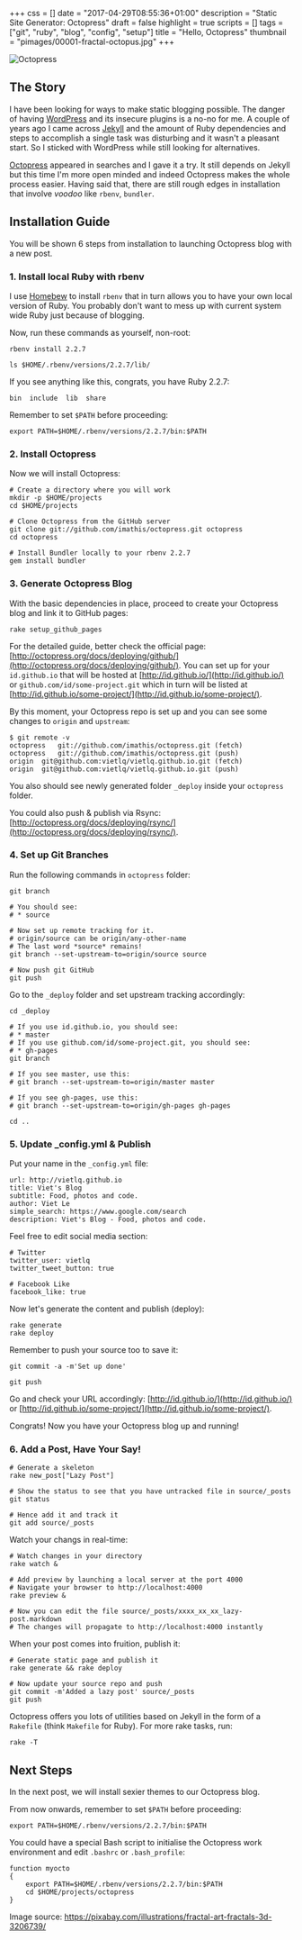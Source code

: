 +++
css = []
date = "2017-04-29T08:55:36+01:00"
description = "Static Site Generator: Octopress"
draft = false
highlight = true
scripts = []
tags = ["git", "ruby", "blog", "config", "setup"]
title = "Hello, Octopress"
thumbnail = "pimages/00001-fractal-octopus.jpg"
+++

![Octopress](/pimages/00001-1280-octopus.jpg)

## The Story

I have been looking for ways to make static blogging possible. The danger of having [WordPress](https://wordpress.org/) and its insecure plugins is a no-no for me. A couple of years ago I came across [Jekyll](http://jekyllrb.com/) and the amount of Ruby dependencies and steps to accomplish a single task was disturbing and it wasn't a pleasant start. So I sticked with WordPress while still looking for alternatives.

[Octopress](http://octopress.org/) appeared in searches and I gave it a try. It still depends on Jekyll but this time I'm more open minded and indeed Octopress makes the whole process easier. Having said that, there are still rough edges in installation that involve *voodoo* like `rbenv`, `bundler`.

## Installation Guide

You will be shown 6 steps from installation to launching Octopress blog with a new post.

### 1. Install local Ruby with rbenv

I use [Homebew](https://brew.sh/) to install `rbenv` that in turn allows you to have your own local version of Ruby. You probably don't want to mess up with current system wide Ruby just because of blogging.

Now, run these commands as yourself, non-root:

```
rbenv install 2.2.7

ls $HOME/.rbenv/versions/2.2.7/lib/
```

If you see anything like this, congrats, you have Ruby 2.2.7:

```
bin  include  lib  share
```

Remember to set `$PATH` before proceeding:

```
export PATH=$HOME/.rbenv/versions/2.2.7/bin:$PATH
```

### 2. Install Octopress

Now we will install Octopress:

```
# Create a directory where you will work
mkdir -p $HOME/projects
cd $HOME/projects

# Clone Octopress from the GitHub server
git clone git://github.com/imathis/octopress.git octopress
cd octopress

# Install Bundler locally to your rbenv 2.2.7
gem install bundler
```

### 3. Generate Octopress Blog

With the basic dependencies in place, proceed to create your Octopress blog and link it to GitHub pages:

```
rake setup_github_pages
```

For the detailed guide, better check the official page: [http://octopress.org/docs/deploying/github/](http://octopress.org/docs/deploying/github/). You can set up for your `id.github.io` that will be hosted at [http://id.github.io/](http://id.github.io/) or `github.com/id/some-project.git` which in turn will be listed at [http://id.github.io/some-project/](http://id.github.io/some-project/).

By this moment, your Octopress repo is set up and you can see some changes to `origin` and `upstream`:

```
$ git remote -v
octopress	git://github.com/imathis/octopress.git (fetch)
octopress	git://github.com/imathis/octopress.git (push)
origin	git@github.com:vietlq/vietlq.github.io.git (fetch)
origin	git@github.com:vietlq/vietlq.github.io.git (push)
```

You also should see newly generated folder `_deploy` inside your `octopress` folder.

You could also push & publish via Rsync: [http://octopress.org/docs/deploying/rsync/](http://octopress.org/docs/deploying/rsync/).

### 4. Set up Git Branches

Run the following commands in `octopress` folder:

```
git branch

# You should see:
# * source

# Now set up remote tracking for it.
# origin/source can be origin/any-other-name
# The last word *source* remains!
git branch --set-upstream-to=origin/source source

# Now push git GitHub
git push
```

Go to the `_deploy` folder and set upstream tracking accordingly:

```
cd _deploy

# If you use id.github.io, you should see:
# * master
# If you use github.com/id/some-project.git, you should see:
# * gh-pages
git branch

# If you see master, use this:
# git branch --set-upstream-to=origin/master master

# If you see gh-pages, use this:
# git branch --set-upstream-to=origin/gh-pages gh-pages

cd ..
```

### 5. Update \_config.yml & Publish

Put your name in the `_config.yml` file:

```
url: http://vietlq.github.io
title: Viet's Blog
subtitle: Food, photos and code.
author: Viet Le
simple_search: https://www.google.com/search
description: Viet's Blog - Food, photos and code.
```

Feel free to edit social media section:

```
# Twitter
twitter_user: vietlq
twitter_tweet_button: true
```

```
# Facebook Like
facebook_like: true
```

Now let's generate the content and publish (deploy):

```
rake generate
rake deploy
```

Remember to push your source too to save it:

```
git commit -a -m'Set up done'

git push
```

Go and check your URL accordingly: [http://id.github.io/](http://id.github.io/) or [http://id.github.io/some-project/](http://id.github.io/some-project/).

Congrats! Now you have your Octopress blog up and running!

### 6. Add a Post, Have Your Say!

```
# Generate a skeleton
rake new_post["Lazy Post"]

# Show the status to see that you have untracked file in source/_posts
git status

# Hence add it and track it
git add source/_posts
```

Watch your changs in real-time:

```
# Watch changes in your directory
rake watch &

# Add preview by launching a local server at the port 4000
# Navigate your browser to http://localhost:4000
rake preview &

# Now you can edit the file source/_posts/xxxx_xx_xx_lazy-post.markdown
# The changes will propagate to http://localhost:4000 instantly
```

When your post comes into fruition, publish it:

```
# Generate static page and publish it
rake generate && rake deploy

# Now update your source repo and push
git commit -m'Added a lazy post' source/_posts
git push
```

Octopress offers you lots of utilities based on Jekyll in the form of a `Rakefile` (think `Makefile` for Ruby). For more rake tasks, run:

```
rake -T
```

## Next Steps

In the next post, we will install sexier themes to our Octopress blog.

From now onwards, remember to set `$PATH` before proceeding:

```
export PATH=$HOME/.rbenv/versions/2.2.7/bin:$PATH
```

You could have a special Bash script to initialise the Octopress work environment and edit `.bashrc` or `.bash_profile`:

```
function myocto
{
    export PATH=$HOME/.rbenv/versions/2.2.7/bin:$PATH
    cd $HOME/projects/octopress
}
```

Image source: https://pixabay.com/illustrations/fractal-art-fractals-3d-3206739/
